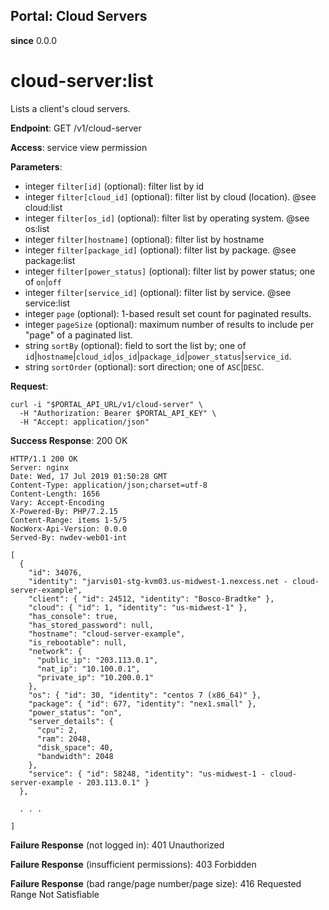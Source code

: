 Portal: Cloud Servers
---------------------

**since** 0.0.0

cloud-server:list
=================

Lists a client's cloud servers.

**Endpoint**:  GET /v1/cloud-server

**Access**: service view permission

**Parameters**:
- integer `filter[id]` (optional): filter list by id
- integer `filter[cloud_id]` (optional): filter list by cloud (location). @see cloud:list
- integer `filter[os_id]` (optional): filter list by operating system. @see os:list
- integer `filter[hostname]` (optional): filter list by hostname
- integer `filter[package_id]` (optional): filter list by package. @see package:list
- integer `filter[power_status]` (optional): filter list by power status; one of `on`|`off`
- integer `filter[service_id]` (optional): filter list by service. @see service:list
- integer `page` (optional): 1-based result set count for paginated results.
- integer `pageSize` (optional): maximum number of results to include per "page" of a paginated list.
- string `sortBy` (optional): field to sort the list by; one of `id`|`hostname`|`cloud_id`|`os_id`|`package_id`|`power_status`|`service_id`.
- string `sortOrder` (optional): sort direction; one of `ASC`|`DESC`.

**Request**:
```
curl -i "$PORTAL_API_URL/v1/cloud-server" \
  -H "Authorization: Bearer $PORTAL_API_KEY" \
  -H "Accept: application/json"
```

**Success Response**: 200 OK
```
HTTP/1.1 200 OK
Server: nginx
Date: Wed, 17 Jul 2019 01:50:28 GMT
Content-Type: application/json;charset=utf-8
Content-Length: 1656
Vary: Accept-Encoding
X-Powered-By: PHP/7.2.15
Content-Range: items 1-5/5
NocWorx-Api-Version: 0.0.0
Served-By: nwdev-web01-int

[
  {
    "id": 34076,
    "identity": "jarvis01-stg-kvm03.us-midwest-1.nexcess.net - cloud-server-example",
    "client": { "id": 24512, "identity": "Bosco-Bradtke" },
    "cloud": { "id": 1, "identity": "us-midwest-1" },
    "has_console": true,
    "has_stored_password": null,
    "hostname": "cloud-server-example",
    "is_rebootable": null,
    "network": {
      "public_ip": "203.113.0.1",
      "nat_ip": "10.100.0.1",
      "private_ip": "10.200.0.1"
    },
    "os": { "id": 30, "identity": "centos 7 (x86_64)" },
    "package": { "id": 677, "identity": "nex1.small" },
    "power_status": "on",
    "server_details": {
      "cpu": 2,
      "ram": 2048,
      "disk_space": 40,
      "bandwidth": 2048
    },
    "service": { "id": 58248, "identity": "us-midwest-1 - cloud-server-example - 203.113.0.1" }
  },

  . . .

]
```

**Failure Response** (not logged in): 401 Unauthorized

**Failure Response** (insufficient permissions): 403 Forbidden

**Failure Response** (bad range/page number/page size): 416 Requested Range Not Satisfiable
